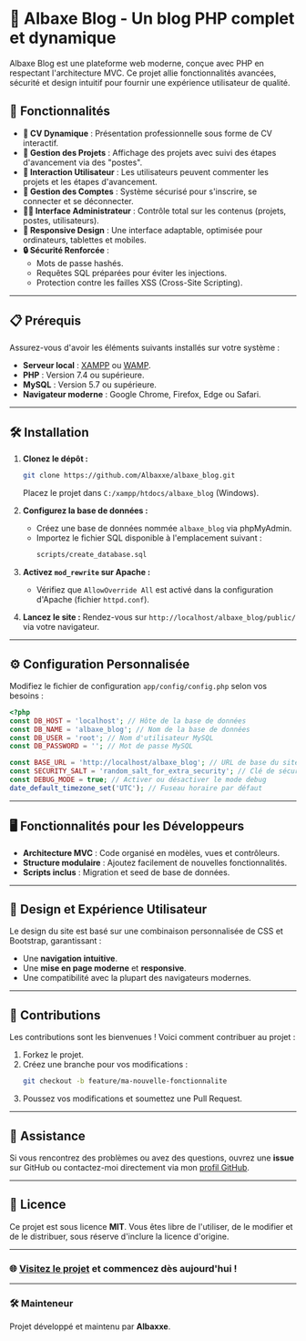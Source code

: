 # 🌟 Albaxe Blog - Un blog PHP complet et dynamique

Albaxe Blog est une plateforme web moderne, conçue avec PHP en respectant l'architecture MVC. Ce projet allie fonctionnalités avancées, sécurité et design intuitif pour fournir une expérience utilisateur de qualité.

## 🚀 Fonctionnalités

- **💼 CV Dynamique** : Présentation professionnelle sous forme de CV interactif.
- **📂 Gestion des Projets** : Affichage des projets avec suivi des étapes d'avancement via des "postes".
- **💬 Interaction Utilisateur** : Les utilisateurs peuvent commenter les projets et les étapes d'avancement.
- **🔐 Gestion des Comptes** : Système sécurisé pour s'inscrire, se connecter et se déconnecter.
- **👨‍💻 Interface Administrateur** : Contrôle total sur les contenus (projets, postes, utilisateurs).
- **📱 Responsive Design** : Une interface adaptable, optimisée pour ordinateurs, tablettes et mobiles.
- **🔒 Sécurité Renforcée** : 
  - Mots de passe hashés.
  - Requêtes SQL préparées pour éviter les injections.
  - Protection contre les failles XSS (Cross-Site Scripting).

---

## 📋 Prérequis

Assurez-vous d'avoir les éléments suivants installés sur votre système :

- **Serveur local** : [XAMPP](https://www.apachefriends.org/index.html) ou [WAMP](https://www.wampserver.com/).
- **PHP** : Version 7.4 ou supérieure.
- **MySQL** : Version 5.7 ou supérieure.
- **Navigateur moderne** : Google Chrome, Firefox, Edge ou Safari.

---

## 🛠️ Installation

1. **Clonez le dépôt :**
   ```bash
   git clone https://github.com/Albaxxe/albaxe_blog.git
   ```
   Placez le projet dans `C:/xampp/htdocs/albaxe_blog` (Windows).

2. **Configurez la base de données :**
   - Créez une base de données nommée `albaxe_blog` via phpMyAdmin.
   - Importez le fichier SQL disponible à l'emplacement suivant :
     ```bash
     scripts/create_database.sql
     ```

3. **Activez `mod_rewrite` sur Apache :**
   - Vérifiez que `AllowOverride All` est activé dans la configuration d'Apache (fichier `httpd.conf`).

4. **Lancez le site :**
   Rendez-vous sur `http://localhost/albaxe_blog/public/` via votre navigateur.

---

## ⚙️ Configuration Personnalisée

Modifiez le fichier de configuration `app/config/config.php` selon vos besoins :

```php
<?php
const DB_HOST = 'localhost'; // Hôte de la base de données
const DB_NAME = 'albaxe_blog'; // Nom de la base de données
const DB_USER = 'root'; // Nom d'utilisateur MySQL
const DB_PASSWORD = ''; // Mot de passe MySQL

const BASE_URL = 'http://localhost/albaxe_blog'; // URL de base du site
const SECURITY_SALT = 'random_salt_for_extra_security'; // Clé de sécurité
const DEBUG_MODE = true; // Activer ou désactiver le mode debug
date_default_timezone_set('UTC'); // Fuseau horaire par défaut
```

---

## 🖥️ Fonctionnalités pour les Développeurs

- **Architecture MVC** : Code organisé en modèles, vues et contrôleurs.
- **Structure modulaire** : Ajoutez facilement de nouvelles fonctionnalités.
- **Scripts inclus** : Migration et seed de base de données.

---

## 🎨 Design et Expérience Utilisateur

Le design du site est basé sur une combinaison personnalisée de CSS et Bootstrap, garantissant :

- Une **navigation intuitive**.
- Une **mise en page moderne** et **responsive**.
- Une compatibilité avec la plupart des navigateurs modernes.

---

## 🧩 Contributions

Les contributions sont les bienvenues ! Voici comment contribuer au projet :

1. Forkez le projet.
2. Créez une branche pour vos modifications :
   ```bash
   git checkout -b feature/ma-nouvelle-fonctionnalite
   ```
3. Poussez vos modifications et soumettez une Pull Request.

---

## 📧 Assistance

Si vous rencontrez des problèmes ou avez des questions, ouvrez une **issue** sur GitHub ou contactez-moi directement via mon [profil GitHub](https://github.com/Albaxxe).

---

## 📜 Licence

Ce projet est sous licence **MIT**. Vous êtes libre de l'utiliser, de le modifier et de le distribuer, sous réserve d'inclure la licence d'origine.

---

### 🌐 [Visitez le projet](http://localhost/albaxe_blog/public/) et commencez dès aujourd'hui !

--- 

### 🛠️ Mainteneur

Projet développé et maintenu par **Albaxxe**.
